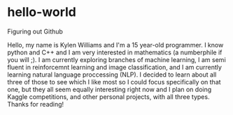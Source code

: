 # hello-world
Figuring out Github

Hello, my name is Kylen Williams and I'm a 15 year-old programmer. I know python and C++ and I am very interested in mathematics (a numberphile if you will ;). I am currently exploring branches of machine learning, I am semi fluent in reinforcemnt learning and image classification, and I am currently learning natural language proccessing (NLP). I decided to learn about all three of those to see which I like most so I could focus specifically on that one, but they all seem equally interesting right now and I plan on doing Kaggle competitions, and other personal projects, with all three types. Thanks for reading!
